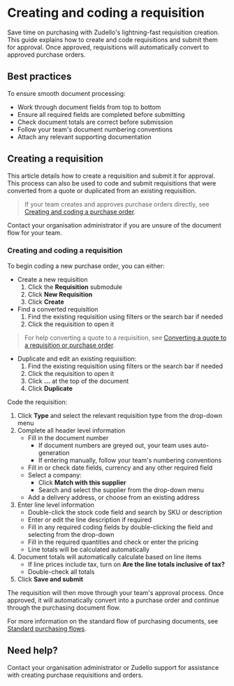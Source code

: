 # Creating and coding a requisition

Save time on purchasing with Zudello's lightning-fast requisition creation. This guide explains how to create and code requisitions and submit them for approval. Once approved, requisitions will automatically convert to approved purchase orders. 
## Best practices

To ensure smooth document processing:

- Work through document fields from top to bottom
- Ensure all required fields are completed before submitting
- Check document totals are correct before submission
- Follow your team's document numbering conventions
- Attach any relevant supporting documentation

## Creating a requisition

This article details how to create a requisition and submit it for approval. This process can also be used to code and submit requisitions that were converted from a quote or duplicated from an existing requisition. 

> If your team creates and approves purchase orders directly, see [Creating and coding a purchase order](Creating%20and%20coding%20a%20purchase%20order.md).

Contact your organisation administrator if you are unsure of the document flow for your team.

### Creating and coding a requisition

To begin coding a new purchase order, you can either:

- Create a new requisition
	1. Click the **Requisition** submodule
	2. Click **New Requisition**
	3. Click **Create**
- Find a converted requisition
	1. Find the existing requisition using filters or the search bar if needed
	2. Click the requisition to open it
> For help converting a quote to a requisition, see [Converting a quote to a requisition or purchase order](Converting%20a%20quote%20to%20a%20requisition%20or%20purchase%20order.md).
- Duplicate and edit an existing requisition:
	1. Find the existing requisition using filters or the search bar if needed
	2. Click the requisition to open it
	3. Click **...** at the top of the document
	4. Click **Duplicate**

Code the requisition:

1. Click **Type** and select the relevant requisition type from the drop-down menu
2. Complete all header level information
	- Fill in the document number
	    - If document numbers are greyed out, your team uses auto-generation
	    - If entering manually, follow your team's numbering conventions
	- Fill in or check date fields, currency and any other required field
	- Select a company:
	    - Click **Match with this supplier**
	    - Search and select the supplier from the drop-down menu
	- Add a delivery address, or choose from an existing address
3. Enter line level information
	- Double-click the stock code field and search by SKU or description
	- Enter or edit the line description if required
	- Fill in any required coding fields by double-clicking the field and selecting from the drop-down
	- Fill in the required quantities and check or enter the pricing
    - Line totals will be calculated automatically
4. Document totals will automatically calculate based on line items
	- If line prices include tax, turn on **Are the line totals inclusive of tax?** 
	- Double-check all totals 
5. Click **Save and submit**

The requisition will then move through your team's approval process. Once approved, it will automatically convert into a purchase order and continue through the purchasing document flow. 

For more information on the standard flow of purchasing documents, see [Standard purchasing flows](Standard%20purchasing%20flows.md).

## Need help?

Contact your organisation administrator or Zudello support for assistance with creating purchase requisitions and orders.